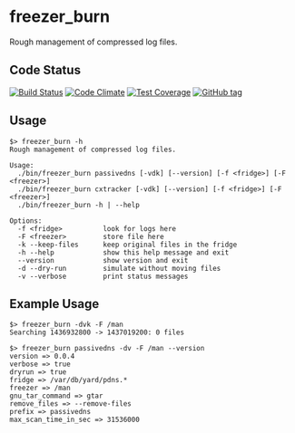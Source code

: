 # freezer_burn
Rough management of compressed log files.

## Code Status

[![Build Status](https://travis-ci.org/shadowbq/freezer_burn.svg?branch=master)](https://travis-ci.org/shadowbq/freezer_burn)
[![Code Climate](https://codeclimate.com/github/shadowbq/freezer_burn/badges/gpa.svg)](https://codeclimate.com/github/shadowbq/freezer_burn)
[![Test Coverage](https://codeclimate.com/github/shadowbq/freezer_burn/badges/coverage.svg)](https://codeclimate.com/github/shadowbq/freezer_burn)
[![GitHub tag](https://img.shields.io/github/tag/shadowbq/freezer_burn.svg)](http://github.com/shadowbq/freezer_burn)

## Usage
```shell
$> freezer_burn -h
Rough management of compressed log files.

Usage:
  ./bin/freezer_burn passivedns [-vdk] [--version] [-f <fridge>] [-F <freezer>]
  ./bin/freezer_burn cxtracker [-vdk] [--version] [-f <fridge>] [-F <freezer>]
  ./bin/freezer_burn -h | --help

Options:
  -f <fridge>          look for logs here
  -F <freezer>         store file here
  -k --keep-files      keep original files in the fridge
  -h --help            show this help message and exit
  --version            show version and exit
  -d --dry-run         simulate without moving files
  -v --verbose         print status messages
```

## Example Usage

```shell
$> freezer_burn -dvk -F /man
Searching 1436932800 -> 1437019200: 0 files

$> freezer_burn passivedns -dv -F /man --version
version => 0.0.4
verbose => true
dryrun => true
fridge => /var/db/yard/pdns.*
freezer => /man
gnu_tar_command => gtar
remove_files => --remove-files
prefix => passivedns
max_scan_time_in_sec => 31536000
```
